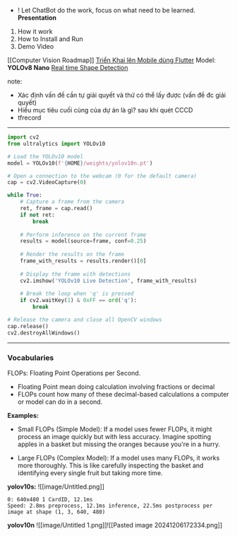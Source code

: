 + ! Let ChatBot do the work, focus on what need to be learned.
**Presentation**
1) How it work
2) How to Install and Run
3) Demo Video

[[Computer Vision Roadmap]]
[Triển Khai lên Mobile dùng Flutter](https://viblo.asia/p/thu-lam-app-flutter-cho-nhan-dien-chung-minh-thu-3Q75w1n2ZWb)
Model: **YOLOv8 Nano**
[Real time Shape Detection](https://youtu.be/Fchzk1lDt7Q?si=iIpyeBfKFzQSqims)

note: 
+ Xác định vấn đề cần tự giải quyết và thứ có thể lấy được (vấn đề đc giải quyết)
+ Hiểu mục tiêu cuối cùng của dự án là gì? sau khi quét CCCD
+ tfrecord

---

```python
import cv2
from ultralytics import YOLOv10

# Load the YOLOv10 model
model = YOLOv10(f'{HOME}/weights/yolov10n.pt')

# Open a connection to the webcam (0 for the default camera)
cap = cv2.VideoCapture(0)

while True:
    # Capture a frame from the camera
    ret, frame = cap.read()
    if not ret:
        break
    
    # Perform inference on the current frame
    results = model(source=frame, conf=0.25)
    
    # Render the results on the frame
    frame_with_results = results.render()[0]
    
    # Display the frame with detections
    cv2.imshow('YOLOv10 Live Detection', frame_with_results)
    
    # Break the loop when 'q' is pressed
    if cv2.waitKey(1) & 0xFF == ord('q'):
        break

# Release the camera and close all OpenCV windows
cap.release()
cv2.destroyAllWindows()

```


---

### Vocabularies
FLOPs: Floating Point Operations per Second. 
+ Floating Point mean doing calculation involving fractions or decimal
+ FLOPs count how many of these decimal-based calculations a computer or model can do in a second.

**Examples:**
+ Small FLOPs (Simple Model): If a model uses fewer FLOPs, it might process an image quickly but with less accuracy. Imagine spotting apples in a basket but missing the oranges because you're in a hurry.
	
+ Large FLOPs (Complex Model): If a model uses many FLOPs, it works more thoroughly. This is like carefully inspecting the basket and identifying every single fruit but taking more time.


**yolov10s:**
![[image/Untitled.png]]

```
0: 640x480 1 CardID, 12.1ms
Speed: 2.8ms preprocess, 12.1ms inference, 22.5ms postprocess per image at shape (1, 3, 640, 480)
```


**yolov10n**
![[image/Untitled 1.png]]![[Pasted image 20241206172334.png]]

